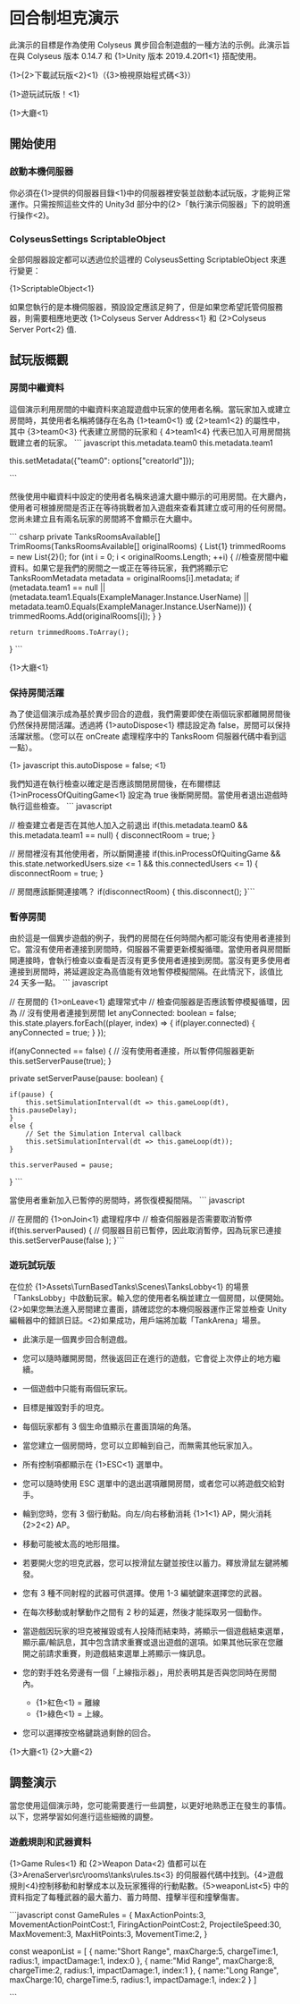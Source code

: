 # 回合制坦克演示

此演示的目標是作為使用 Colyseus 異步回合制遊戲的一種方法的示例。此演示旨在與 Colyseus 版本 0.14.7 和 {1>Unity 版本 2019.4.20f1<1} 搭配使用。

{1>{2>下載試玩版<2}<1}（{3>檢視原始程式碼<3}）

{1>遊玩試玩版！<1}

{1>大廳<1}

## 開始使用

### 啟動本機伺服器

你必須在{1>提供的伺服器目錄<1}中的伺服器裡安裝並啟動本試玩版，才能夠正常運作。只需按照這些文件的 Unity3d 部分中的{2>「執行演示伺服器」下的說明進行操作<2}。

### ColyseusSettings ScriptableObject

全部伺服器設定都可以透過位於這裡的 ColyseusSetting ScriptableObject 來進行變更：

{1>ScriptableObject<1}

如果您執行的是本機伺服器，預設設定應該足夠了，但是如果您希望託管伺服務器，則需要相應地更改 {1>Colyseus Server Address<1} 和 {2>Colyseus Server Port<2} 值.

## 試玩版概觀

### 房間中繼資料

這個演示利用房間的中繼資料來追蹤遊戲中玩家的使用者名稱。當玩家加入或建立房間時，其使用者名稱將儲存在名為 {1>team0<1} 或 {2>team1<2} 的屬性中，其中 {3>team0<3} 代表建立房間的玩家和 { 4>team1<4} 代表已加入可用房間挑戰建立者的玩家。 \`\`\` javascript this.metadata.team0 this.metadata.team1

this.setMetadata({"team0": options\["creatorId"]});

\`\`\`

然後使用中繼資料中設定的使用者名稱來過濾大廳中顯示的可用房間。在大廳內，使用者可根據房間是否正在等待挑戰者加入遊戲來查看其建立或可用的任何房間。您尚未建立且有兩名玩家的房間將不會顯示在大廳中。

\`\`\` csharp private TanksRoomsAvailable\[] TrimRooms(TanksRoomsAvailable\[] originalRooms) { List{1} trimmedRooms = new List{2}(); for (int i = 0; i < originalRooms.Length; ++i) { //檢查房間中繼資料。如果它是我們的房間之一或正在等待玩家，我們將顯示它 TanksRoomMetadata metadata = originalRooms\[i].metadata; if (metadata.team1 == null || (metadata.team1.Equals(ExampleManager.Instance.UserName) || metadata.team0.Equals(ExampleManager.Instance.UserName))) { trimmedRooms.Add(originalRooms\[i]); } }

    return trimmedRooms.ToArray();
} \`\`\`

{1>大廳<1}

### 保持房間活躍

為了使這個演示成為基於異步回合的遊戲，我們需要即使在兩個玩家都離開房間後仍然保持房間活躍。透過將 {1>autoDispose<1} 標誌設定為 false，房間可以保持活躍狀態。（您可以在 onCreate 處理程序中的 TanksRoom 伺服器代碼中看到這一點）。

{1> javascript this.autoDispose = false; <1}

我們知道在執行檢查以確定是否應該關閉房間後，在布爾標誌 {1>inProcessOfQuitingGame<1} 設定為 true 後斷開房間。當使用者退出遊戲時執行這些檢查。 \`\`\` javascript

// 檢查建立者是否在其他人加入之前退出 if(this.metadata.team0 && this.metadata.team1 == null) { disconnectRoom = true; }

// 房間裡沒有其他使用者，所以斷開連接 if(this.inProcessOfQuitingGame && this.state.networkedUsers.size <= 1 && this.connectedUsers <= 1) { disconnectRoom = true; }
	
// 房間應該斷開連接嗎？ if(disconnectRoom) { this.disconnect(); }\`\`\`

### 暫停房間

由於這是一個異步遊戲的例子，我們的房間在任何時間內都可能沒有使用者連接到它。當沒有使用者連接到房間時，伺服器不需要更新模擬循環。當使用者與房間斷開連接時，會執行檢查以查看是否沒有更多使用者連接到房間。當沒有更多使用者連接到房間時，將延遲設定為高值能有效地暫停模擬間隔。在此情況下，該值比 24 天多一點。 \`\`\` javascript

// 在房間的 {1>onLeave<1} 處理常式中 // 檢查伺服器是否應該暫停模擬循環，因為 // 沒有使用者連接到房間 let anyConnected: boolean = false; this.state.players.forEach((player, index) => { if(player.connected) { anyConnected = true; } });

if(anyConnected == false) { // 沒有使用者連接，所以暫停伺服器更新 this.setServerPause(true); }


private setServerPause(pause: boolean) {

    if(pause) {
        this.setSimulationInterval(dt => this.gameLoop(dt), this.pauseDelay);
    }
    else {
        // Set the Simulation Interval callback
        this.setSimulationInterval(dt => this.gameLoop(dt));
    }

    this.serverPaused = pause;
} \`\`\`

當使用者重新加入已暫停的房間時，將恢復模擬間隔。 \`\`\` javascript

// 在房間的 {1>onJoin<1} 處理程序中 // 檢查伺服器是否需要取消暫停 if(this.serverPaused) { // 伺服器目前已暫停，因此取消暫停，因為玩家已連接 this.setServerPause(false ); }\`\`\`

### 遊玩試玩版

在位於 {1>Assets\\TurnBasedTanks\\Scenes\\TanksLobby<1} 的場景「TanksLobby」中啟動玩家。輸入您的使用者名稱並建立一個房間，以便開始。{2>如果您無法進入房間建立畫面，請確認您的本機伺服器運作正常並檢查 Unity 編輯器中的錯誤日誌。<2}如果成功，用戶端將加載「TankArena」場景。

- 此演示是一個異步回合制遊戲。

- 您可以隨時離開房間，然後返回正在進行的遊戲，它會從上次停止的地方繼續。

- 一個遊戲中只能有兩個玩家玩。

- 目標是摧毀對手的坦克。

- 每個玩家都有 3 個生命值顯示在畫面頂端的角落。

- 當您建立一個房間時，您可以立即輪到自己，而無需其他玩家加入。

- 所有控制項都顯示在 {1>ESC<1} 選單中。

- 您可以隨時使用 ESC 選單中的退出選項離開房間，或者您可以將遊戲交給對手。

- 輪到您時，您有 3 個行動點。向左/向右移動消耗 {1>1<1} AP，開火消耗 {2>2<2} AP。

- 移動可能被太高的地形阻擋。

- 若要開火您的坦克武器，您可以按滑鼠左鍵並按住以蓄力。釋放滑鼠左鍵將觸發。

- 您有 3 種不同射程的武器可供選擇。使用 1-3 編號鍵來選擇您的武器。

- 在每次移動或射擊動作之間有 2 秒的延遲，然後才能採取另一個動作。

- 當遊戲因玩家的坦克被摧毀或有人投降而結束時，將顯示一個遊戲結束選單，顯示贏/輸訊息，其中包含請求重賽或退出遊戲的選項。如果其他玩家在您離開之前請求重賽，則遊戲結束選單上將顯示一條訊息。

- 您的對手姓名旁邊有一個「上線指示器」，用於表明其是否與您同時在房間內。 
	- {1>紅色<1} = 離線 
	- {1>綠色<1} = 上線。

- 您可以選擇按空格鍵跳過剩餘的回合。

{1>大廳<1} {2>大廳<2}

## 調整演示

當您使用這個演示時，您可能需要進行一些調整，以更好地熟悉正在發生的事情。以下，您將學習如何進行這些細微的調整。

### 遊戲規則和武器資料

{1>Game Rules<1} 和 {2>Weapon Data<2} 值都可以在 {3>ArenaServer\\src\\rooms\\tanks\\rules.ts<3} 的伺服器代碼中找到。{4>遊戲規則<4}控制移動和射擊成本以及玩家獲得的行動點數。{5>weaponList<5} 中的資料指定了每種武器的最大蓄力、蓄力時間、撞擊半徑和撞擊傷害。

\`\`\`javascript const GameRules = { MaxActionPoints:3, MovementActionPointCost:1, FiringActionPointCost:2, ProjectileSpeed:30, MaxMovement:3, MaxHitPoints:3, MovementTime:2, }

const weaponList = \[ { name:"Short Range", maxCharge:5, chargeTime:1, radius:1, impactDamage:1, index:0 }, { name:"Mid Range", maxCharge:8, chargeTime:2, radius:1, impactDamage:1, index:1 }, { name:"Long Range", maxCharge:10, chargeTime:5, radius:1, impactDamage:1, index:2 } ]

\`\`\`
